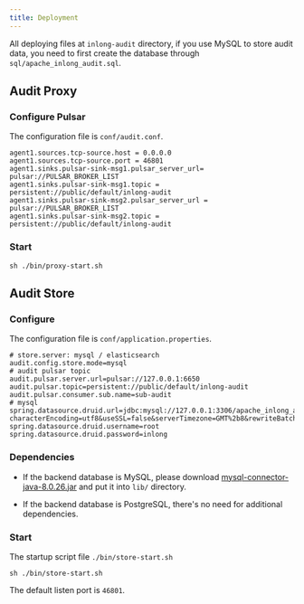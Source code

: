```yaml
---
title: Deployment
---
```


All deploying files at `inlong-audit` directory, if you use MySQL to store audit data, you need to first create the database through `sql/apache_inlong_audit.sql`.

## Audit Proxy
### Configure Pulsar
The configuration file  is `conf/audit.conf`. 
```Shell
agent1.sources.tcp-source.host = 0.0.0.0
agent1.sources.tcp-source.port = 46801
agent1.sinks.pulsar-sink-msg1.pulsar_server_url= pulsar://PULSAR_BROKER_LIST
agent1.sinks.pulsar-sink-msg1.topic = persistent://public/default/inlong-audit
agent1.sinks.pulsar-sink-msg2.pulsar_server_url = pulsar://PULSAR_BROKER_LIST
agent1.sinks.pulsar-sink-msg2.topic = persistent://public/default/inlong-audit
```

### Start
```Shell
sh ./bin/proxy-start.sh
```

## Audit Store
### Configure
The configuration file  is `conf/application.properties`. 

```Shell
# store.server: mysql / elasticsearch 
audit.config.store.mode=mysql
# audit pulsar topic
audit.pulsar.server.url=pulsar://127.0.0.1:6650
audit.pulsar.topic=persistent://public/default/inlong-audit
audit.pulsar.consumer.sub.name=sub-audit
# mysql
spring.datasource.druid.url=jdbc:mysql://127.0.0.1:3306/apache_inlong_audit?characterEncoding=utf8&useSSL=false&serverTimezone=GMT%2b8&rewriteBatchedStatements=true&allowMultiQueries=true&zeroDateTimeBehavior=CONVERT_TO_NULL
spring.datasource.druid.username=root
spring.datasource.druid.password=inlong
```

### Dependencies
- If the backend database is MySQL, please download [mysql-connector-java-8.0.26.jar](https://repo1.maven.org/maven2/mysql/mysql-connector-java/8.0.26/mysql-connector-java-8.0.26.jar) and put it into `lib/` directory.

- If the backend database is PostgreSQL, there's no need for additional dependencies.

### Start
The startup script file `./bin/store-start.sh`
```Shell
sh ./bin/store-start.sh
```

The default listen port is `46801`.